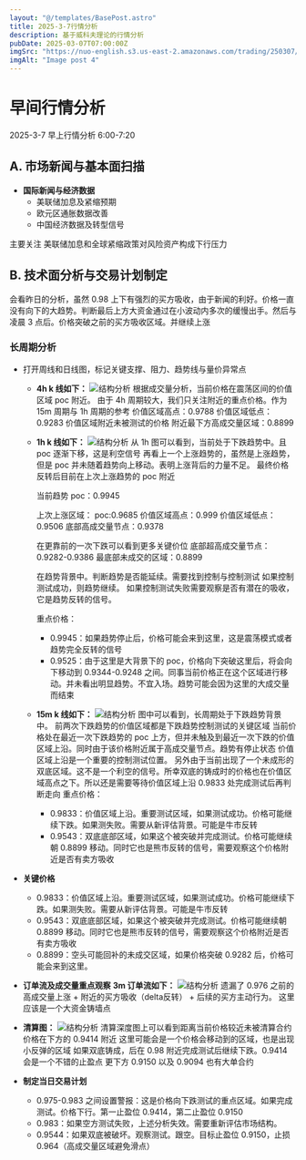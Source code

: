 ```yaml
---
layout: "@/templates/BasePost.astro"
title: 2025-3-7行情分析
description: 基于威科夫理论的行情分析
pubDate: 2025-03-07T07:00:00Z
imgSrc: "https://nuo-english.s3.us-east-2.amazonaws.com/trading/250307/tradingview15m.jpg"
imgAlt: "Image post 4"
---
```


# 早间行情分析

2025-3-7 早上行情分析 6:00-7:20

## A. 市场新闻与基本面扫描

- **国际新闻与经济数据**
  - 美联储加息及紧缩预期
  - 欧元区通胀数据改善
  - 中国经济数据及转型信号

主要关注 美联储加息和全球紧缩政策对风险资产构成下行压力

## B. 技术面分析与交易计划制定

会看昨日的分析，虽然 0.98 上下有强烈的买方吸收，由于新闻的利好。价格一直没有向下的大趋势。判断最后上方大资金通过在小波动内多次的缓慢出手。然后与凌晨 3 点后。价格突破之前的买方吸收区域。并继续上涨

### 长周期分析

- 打开周线和日线图，标记关键支撑、阻力、趋势线与量价异常点

  - **4h k 线如下：**
    ![结构分析](https://nuo-english.s3.us-east-2.amazonaws.com/trading/250307/tradingview4h.jpg)
    根据成交量分析，当前价格在震荡区间的价值区域 poc 附近。
    由于 4h 周期较大，我们只关注附近的重点价格。作为 15m 周期与 1h 周期的参考
    价值区域高点：0.9788
    价值区域低点：0.9283
    价值区域附近未被测试的价格
    附近最下方高成交量区域：0.8899

  - **1h k 线如下：**
    ![结构分析](https://nuo-english.s3.us-east-2.amazonaws.com/trading/250307/tradingview1h.jpg)
    从 1h 图可以看到，当前处于下跌趋势中。且 poc 逐渐下移，这是利空信号
    再看上一个上涨趋势的，虽然是上涨趋势，但是 poc 并未随着趋势向上移动。表明上涨背后的力量不足。
    最终价格反转后目前在上次上涨趋势的 poc 附近

    当前趋势 poc：0.9945

    上次上涨区域：
    poc:0.9685
    价值区域高点：0.999
    价值区域低点：0.9506
    底部高成交量节点：0.9378

    在更靠前的一次下跌可以看到更多关键价位
    底部超高成交量节点：0.9282-0.9386
    最底部未成交的区域：0.8899

    在趋势背景中。判断趋势是否能延续。需要找到控制与控制测试
    如果控制测试成功，则趋势继续。
    如果控制测试失败需要观察是否有潜在的吸收，它是趋势反转的信号。

    重点价格：

    - 0.9945：如果趋势停止后，价格可能会来到这里，这是震荡模式或者趋势完全反转的信号
    - 0.9525：由于这里是大背景下的 poc，价格向下突破这里后，将会向下移动到 0.9344-0.9248 之间。同事当前价格正在这个区域进行移动。并未看出明显趋势。不宜入场。趋势可能会因为这里的大成交量而结束

  - **15m k 线如下：**
    ![结构分析](https://nuo-english.s3.us-east-2.amazonaws.com/trading/250307/tradingview15m.jpg)
    图中可以看到，长周期处于下跌趋势背景中。
    前两次下跌趋势的价值区域都是下跌趋势控制测试的关键区域
    当前价格处在最近一次下跌趋势的 poc 上方，但并未触及到最近一次下跌的价值区域上沿。同时由于该价格附近属于高成交量节点。趋势有停止状态
    价值区域上沿是一个重要的控制测试位置。
    另外由于当前出现了一个未成形的双底区域。这不是一个利空的信号。所幸双底的铸成时的价格也在价值区域高点之下。所以还是需要等待价值区域上沿 0.9833 处完成测试后再判断走向
    重点价格：
    - 0.9833：价值区域上沿。重要测试区域，如果测试成功。价格可能继续下跌。如果测失败。需要从新评估背景。可能是牛市反转
    - 0.9543：双底底部区域，如果这个被突破并完成测试。价格可能继续朝 0.8899 移动。同时它也是熊市反转的信号，需要观察这个价格附近是否有卖方吸收

- **关键价格**

  - 0.9833：价值区域上沿。重要测试区域，如果测试成功。价格可能继续下跌。如果测失败。需要从新评估背景。可能是牛市反转
  - 0.9543：双底底部区域，如果这个被突破并完成测试。价格可能继续朝 0.8899 移动。同时它也是熊市反转的信号，需要观察这个价格附近是否有卖方吸收
  - 0.8899：空头可能回补的未成交区域，如果价格突破 0.9282 后，价格可能会来到这里。

- **订单流及成交量重点观察**
  **3m 订单流如下：**
  ![结构分析](https://nuo-english.s3.us-east-2.amazonaws.com/trading/250307/tradinglite3m.jpg)
  遗漏了 0.976 之前的高成交量上涨 + 附近的买方吸收（delta反转） + 后续的买方主动行为。
  这里应该是一个大资金铸墙点
- **清算图：**
  ![结构分析](https://nuo-english.s3.us-east-2.amazonaws.com/trading/250307/hyblock.jpg)
  清算深度图上可以看到距离当前价格较近未被清算合约价格在下方的 0.9414 附近
  这里可能会是一个价格会移动到的区域，也是出现小反弹的区域
  如果双底铸成，后在 0.98 附近完成测试后继续下跌。0.9414 会是一个不错的止盈点
  更下方 0.9150 以及 0.9094 也有大单合约

- **制定当日交易计划**

  - 0.975-0.983 之间设置警报：这是价格向下跌测试的重点区域。如果完成测试。价格下行。第一止盈位 0.9414，第二止盈位 0.9150
  - 0.983：如果空方测试失败，上述分析失效。需要重新评估市场结构。
  - 0.9544：如果双底被破坏。观察测试。跟空。目标止盈位 0.9150，止损 0.964（高成交量区域避免滑点）
